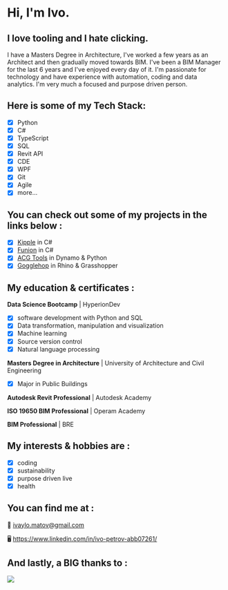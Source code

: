 # Hi, I'm Ivo.

## I love tooling and I hate clicking.
I have a Masters Degree in Architecture, I've worked a few years as an Architect and then gradually moved towards BIM.
I've been a BIM Manager for the last 6 years and I've enjoyed every day of it. I'm passionate for technology and have experience with automation, coding and data analytics. I'm very much a focused and purpose driven person. 

## Here is some of my Tech Stack:
- [x] Python
- [x] C#
- [x] TypeScript
- [x] SQL
- [x] Revit API
- [x] CDE
- [x] WPF
- [x] Git
- [x] Agile
- [x] more...

## You can check out some of my projects in the links below :
- [x] [Kipple](https://github.com/ivaylo-matov/kipple-1-cs.git) in C#
- [x] [Funion](https://github.com/ivaylo-matov/funion-cs.git) in C#
- [x] [ACG Tools](https://github.com/ivaylo-matov/acg-tools-dyn.git) in Dynamo & Python
- [x] [Gogglehop](https://github.com/ivaylo-matov/gigglehop-gh.git) in Rhino & Grasshopper

## My education & certificates :
**Data Science Bootcamp** | HyperionDev
  - [x] software development with Python and SQL
  - [x] Data transformation, manipulation and visualization
  - [x] Machine learning
  - [x] Source version control
  - [x] Natural language processing
  
 **Masters Degree in Architecture** | University of Architecture and Civil Engineering
  - [x] Major in Public Buildings
  
 **Autodesk Revit Professional** | Autodesk Academy
 
 **ISO 19650 BIM Professional** | Operam Academy
 
 **BIM Professional** | BRE

## My interests & hobbies are :
 - [x] coding
 - [x] sustainability
 - [x] purpose driven live
 - [x] health

## You can find me at :

:e-mail: ivaylo.matov@gmail.com

:desktop_computer: https://www.linkedin.com/in/ivo-petrov-abb07261/

## And lastly, a BIG thanks to :

<a href="https://github.com/ivaylo-matov/kipple-1-cs/graphs/contributors">
  <img src="https://contrib.rocks/image?repo=ivaylo-matov/kipple-1-cs" />
</a>
